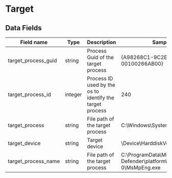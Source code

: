# Target

## Data Fields

| Field name | Type | Description | Sample Value |
|--------|---------|-------|-------|
| target_process_guid | string | Process Guid of the target process | {A98268C1-9C2E-5ACD-0000-00100266AB00} |
| target_process_id | integer | Process ID used by the os to identify the target process | 240 |
| target_process | string | File path of the target process | C:\Windows\System32\cmd.exe |
| target_device | string | Target device | \Device\HarddiskVolume2 |
| target_process_name | string | File path of the target process | C:\ProgramData\Microsoft\Windows Defender\platform\4.12.17007.18022-0\MsMpEng.exe |